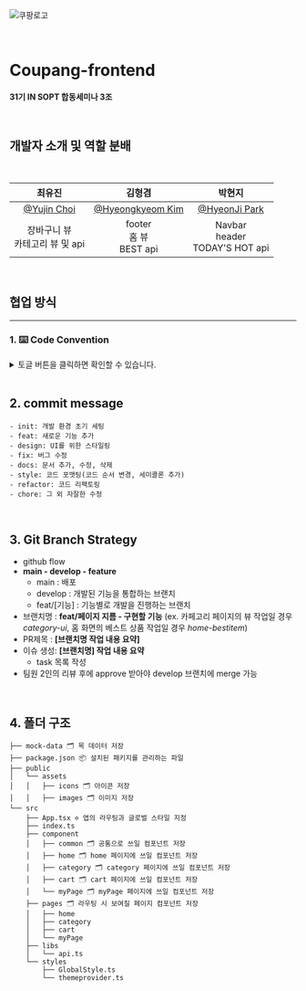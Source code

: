 ![쿠팡로고](https://user-images.githubusercontent.com/97586683/201509418-367ff770-16e7-4cba-a2b3-2ab50d67a88c.png)

<br/>

# Coupang-frontend

**31기 IN SOPT 합동세미나 3조**

<br/>

## 개발자 소개 및 역할 분배

<br/>
<center>

|                    최유진                     |                     김형겸                      |                   박현지                    |
| :-------------------------------------------: | :---------------------------------------------: | :-----------------------------------------: |
| [@Yujin Choi](https://github.com/choichoijin) | [@Hyeongkyeom Kim](https://github.com/Brokyeom) | [@HyeonJi Park](https://github.com/iamphj3) |
|      장바구니 뷰<br/>카테고리 뷰 및 api       |          footer<br/>홈 뷰<br/>BEST api          |   Navbar<br/>header<br/>TODAY'S HOT api    |

</center>

<br/>

## 협업 방식

---

### 1. ⌨️ Code Convention

<details>
<summary>토글 버튼을 클릭하면 확인할 수 있습니다.</summary>

- ESLint, prettier 사용
- 폴더명은 소문자로 시작
- Event handler 이름 : `on`으로 시작, 복잡한 네이밍의 경우 `handle~`
- 배열과 관련된 변수명은 `__List` (ex. reservationList)
- 변수, 함수 : Camel case 사용
- container와 wrapper 구분해서 사용하기
  `container`: <b>여러 개의 요소</b>를 감싸는 div.
  `wrapper`: <b>단일 요소</b>의 레이아웃을 위한 div.
- 함수
  - 함수명은 동사로 시작
  - `const 함수명 = () => {}` 형식으로 작성
- 컴포넌트
  - 컴포넌트를 정의한 파일 : Pascal case 사용
  - `function 컴포넌트명() {}` 형식으로 작성
- styled-components
  - 코드 하단에 작성
  - px 대신 rem 사용 (ex. 10px = 1rem)
  - 항상 맨 앞에 `St` 붙여주기
  - 최상단 태그 이름은 `St[컴포넌트명]`
    ```jsx
    function Home() {
      return <StHome>...</StHome>;
    }
    ```
  - 색상은 항상 아래처럼 ThemeProvider 활용해서 설정
    ```jsx
    button {
      background-color: ${(props) => props.theme.colors.coupangBlue};
      color: ${(props) => props.theme.colors.coupangGreen};
    }
    ```
- API 호출 함수 : api.ts에 작성하기
- 피그마에서 svg를 export해서 `src/assets/icons` 혹은 `src/assets/images`에 저장하고, `src/assets/index.js`에 아래처럼 추가해 사용
  ```js
  export { default as icSample } from "./icons/ic_sample.svg";
  export { default as imgSample } from "./images/img_sample.svg";
  ```
  </details>

<br/>

## 2. commit message

```
- init: 개발 환경 초기 세팅
- feat: 새로운 기능 추가
- design: UI를 위한 스타일링
- fix: 버그 수정
- docs: 문서 추가, 수정, 삭제
- style: 코드 포맷팅(코드 순서 변경, 세미콜론 추가)
- refactor: 코드 리팩토링
- chore: 그 외 자잘한 수정
```

<br/>

## 3. Git Branch Strategy

- github flow
- **main - develop - feature**
  - main : 배포
  - develop : 개발된 기능을 통합하는 브랜치
  - feat/[기능] : 기능별로 개발을 진행하는 브랜치
- 브랜치명 : **feat/페이지 지름 - 구현할 기능** (ex. 카페고리 페이지의 뷰 작업일 경우 _category-ui_, 홈 화면의 베스트 상품 작업일 경우 _home-bestitem_)
- PR제목 : **[브랜치명 작업 내용 요약]**
- 이슈 생성: **[브랜치명] 작업 내용 요약**
    - task 목록 작성
- 팀원 2인의 리뷰 후에 approve 받아야 develop 브랜치에 merge 가능

<br/>

## 4. 폴더 구조

```
├── mock-data 🗂 목 데이터 저장
├── package.json 📦 설치된 패키지를 관리하는 파일
├── public
│   └── assets
│   │   ├── icons 🗂 아이콘 저장
│   │   ├── images 🗂 이미지 저장
└── src
    ├── App.tsx ✡️ 앱의 라우팅과 글로벌 스타일 지정
    ├── index.ts
    ├── component
    │   ├── common 🗂 공통으로 쓰일 컴포넌트 저장
    │   ├── home 🗂 home 페이지에 쓰일 컴포넌트 저장
    │   ├── category 🗂 category 페이지에 쓰일 컴포넌트 저장
    │   ├── cart 🗂 cart 페이지에 쓰일 컴포넌트 저장
    │   └── myPage 🗂 myPage 페이지에 쓰일 컴포넌트 저장
    ├── pages 🗂 라우팅 시 보여질 페이지 컴포넌트 저장
    │   ├── home
    │   ├── category
    │   ├── cart
    │   └── myPage
    ├── libs
    │   └── api.ts
    └── styles
        ├── GlobalStyle.ts
        └── themeprovider.ts
```

